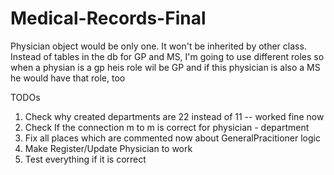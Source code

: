 # Medical-Records-Final


Physician object would be only one. It won't be inherited by other class. Instead of tables in the db 
for GP and MS, I'm going to use different roles so when a physian is a gp heis role wil be GP and if this physician 
is also a MS he would have that role, too

TODOs

1. Check why created departments are 22 instead of 11 -- worked fine now
2. Check If the connection m to m is correct for physician - department
3. Fix all places which are commented now about GeneralPracitioner logic
4. Make Register/Update Physician to work 
5. Test everything if it is correct